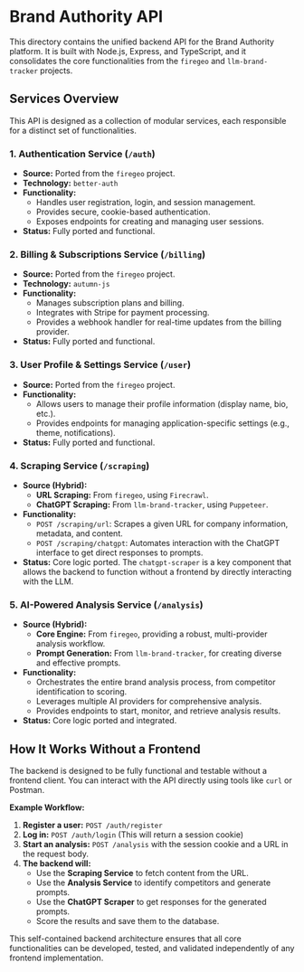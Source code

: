 # Brand Authority API

This directory contains the unified backend API for the Brand Authority platform. It is built with Node.js, Express, and TypeScript, and it consolidates the core functionalities from the `firegeo` and `llm-brand-tracker` projects.

## Services Overview

This API is designed as a collection of modular services, each responsible for a distinct set of functionalities.

### 1. Authentication Service (`/auth`)

*   **Source:** Ported from the `firegeo` project.
*   **Technology:** `better-auth`
*   **Functionality:**
    *   Handles user registration, login, and session management.
    *   Provides secure, cookie-based authentication.
    *   Exposes endpoints for creating and managing user sessions.
*   **Status:** Fully ported and functional.

### 2. Billing & Subscriptions Service (`/billing`)

*   **Source:** Ported from the `firegeo` project.
*   **Technology:** `autumn-js`
*   **Functionality:**
    *   Manages subscription plans and billing.
    *   Integrates with Stripe for payment processing.
    *   Provides a webhook handler for real-time updates from the billing provider.
*   **Status:** Fully ported and functional.

### 3. User Profile & Settings Service (`/user`)

*   **Source:** Ported from the `firegeo` project.
*   **Functionality:**
    *   Allows users to manage their profile information (display name, bio, etc.).
    *   Provides endpoints for managing application-specific settings (e.g., theme, notifications).
*   **Status:** Fully ported and functional.

### 4. Scraping Service (`/scraping`)

*   **Source (Hybrid):**
    *   **URL Scraping:** From `firegeo`, using `Firecrawl`.
    *   **ChatGPT Scraping:** From `llm-brand-tracker`, using `Puppeteer`.
*   **Functionality:**
    *   `POST /scraping/url`: Scrapes a given URL for company information, metadata, and content.
    *   `POST /scraping/chatgpt`: Automates interaction with the ChatGPT interface to get direct responses to prompts.
*   **Status:** Core logic ported. The `chatgpt-scraper` is a key component that allows the backend to function without a frontend by directly interacting with the LLM.

### 5. AI-Powered Analysis Service (`/analysis`)

*   **Source (Hybrid):**
    *   **Core Engine:** From `firegeo`, providing a robust, multi-provider analysis workflow.
    *   **Prompt Generation:** From `llm-brand-tracker`, for creating diverse and effective prompts.
*   **Functionality:**
    *   Orchestrates the entire brand analysis process, from competitor identification to scoring.
    *   Leverages multiple AI providers for comprehensive analysis.
    *   Provides endpoints to start, monitor, and retrieve analysis results.
*   **Status:** Core logic ported and integrated.

## How It Works Without a Frontend

The backend is designed to be fully functional and testable without a frontend client. You can interact with the API directly using tools like `curl` or Postman.

**Example Workflow:**

1.  **Register a user:** `POST /auth/register`
2.  **Log in:** `POST /auth/login` (This will return a session cookie)
3.  **Start an analysis:** `POST /analysis` with the session cookie and a URL in the request body.
4.  **The backend will:**
    *   Use the **Scraping Service** to fetch content from the URL.
    *   Use the **Analysis Service** to identify competitors and generate prompts.
    *   Use the **ChatGPT Scraper** to get responses for the generated prompts.
    *   Score the results and save them to the database.

This self-contained backend architecture ensures that all core functionalities can be developed, tested, and validated independently of any frontend implementation.
